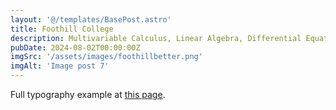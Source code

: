 ```yaml
---
layout: '@/templates/BasePost.astro'
title: Foothill College
description: Multivariable Calculus, Linear Algebra, Differential Equations
pubDate: 2024-08-02T00:00:00Z
imgSrc: '/assets/images/foothillbetter.png'
imgAlt: 'Image post 7'
---
```


Full typography example at [this page](../sixth-post/).
